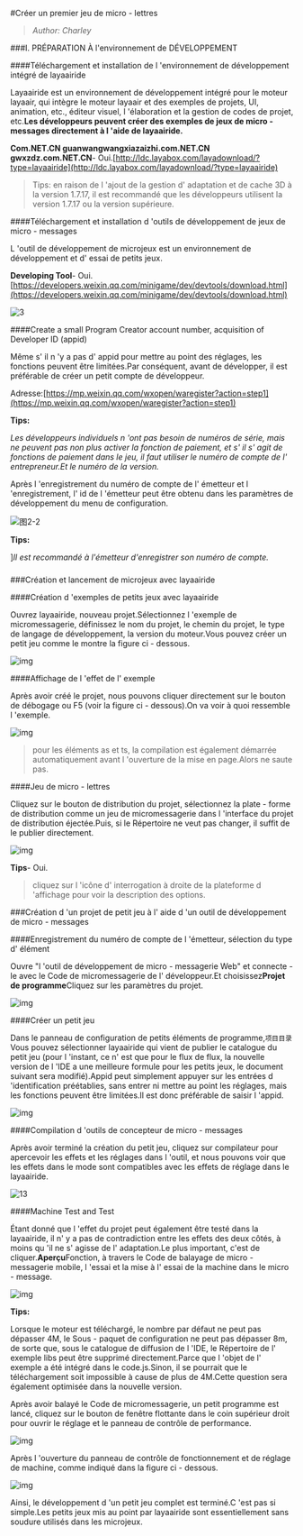 #Créer un premier jeu de micro - lettres


> *Author: Charley*

###I. PRÉPARATION À l'environnement de DÉVELOPPEMENT

####Téléchargement et installation de l 'environnement de développement intégré de layaairide

Layaairide est un environnement de développement intégré pour le moteur layaair, qui intègre le moteur layaair et des exemples de projets, UI, animation, etc., éditeur visuel, l 'élaboration et la gestion de codes de projet, etc.**Les développeurs peuvent créer des exemples de jeux de micro - messages directement à l 'aide de layaairide.**

**Com.NET.CN guanwangwangxiazaizhi.com.NET.CN gwxzdz.com.NET.CN**- Oui.[http://ldc.layabox.com/layadownload/?type=layaairide](http://ldc.layabox.com/layadownload/?type=layaairide)

> Tips: en raison de l 'ajout de la gestion d' adaptation et de cache 3D à la version 1.7.17, il est recommandé que les développeurs utilisent la version 1.7.17 ou la version supérieure.



####Téléchargement et installation d 'outils de développement de jeux de micro - messages

L 'outil de développement de microjeux est un environnement de développement et d' essai de petits jeux.

**Developing Tool**- Oui.
[https://developers.weixin.qq.com/minigame/dev/devtools/download.html](https://developers.weixin.qq.com/minigame/dev/devtools/download.html)

![3](img/3.png)  







####Create a small Program Creator account number, acquisition of Developer ID (appid)

Même s' il n 'y a pas d' appid pour mettre au point des réglages, les fonctions peuvent être limitées.Par conséquent, avant de développer, il est préférable de créer un petit compte de développeur.

Adresse:[https://mp.weixin.qq.com/wxopen/waregister?action=step1](https://mp.weixin.qq.com/wxopen/waregister?action=step1)

**Tips:**

*Les développeurs individuels n 'ont pas besoin de numéros de série, mais ne peuvent pas non plus activer la fonction de paiement, et s' il s' agit de fonctions de paiement dans le jeu, il faut utiliser le numéro de compte de l' entrepreneur.Et le numéro de la version.*

Après l 'enregistrement du numéro de compte de l' émetteur et l 'enregistrement, l' id de l 'émetteur peut être obtenu dans les paramètres de développement du menu de configuration.

![图2-2](img/2-2.png)

**Tips:**

]*Il est recommandé à l'émetteur d'enregistrer son numéro de compte.*

### 

###Création et lancement de microjeux avec layaairide

####Création d 'exemples de petits jeux avec layaairide

Ouvrez layaairide, nouveau projet.Sélectionnez l 'exemple de micromessagerie, définissez le nom du projet, le chemin du projet, le type de langage de développement, la version du moteur.Vous pouvez créer un petit jeu comme le montre la figure ci - dessous.

![img](img/5.png)



####Affichage de l 'effet de l' exemple

Après avoir créé le projet, nous pouvons cliquer directement sur le bouton de débogage ou F5 (voir la figure ci - dessous).On va voir à quoi ressemble l 'exemple.

![img](img/5.jpg)  


> pour les éléments as et ts, la compilation est également démarrée automatiquement avant l 'ouverture de la mise en page.Alors ne saute pas.

####Jeu de micro - lettres

Cliquez sur le bouton de distribution du projet, sélectionnez la plate - forme de distribution comme un jeu de micromessagerie dans l 'interface du projet de distribution éjectée.Puis, si le Répertoire ne veut pas changer, il suffit de le publier directement.

![img](img/7.png) 


**Tips**- Oui.

> cliquez sur l 'icône d' interrogation à droite de la plateforme d 'affichage pour voir la description des options.



###Création d 'un projet de petit jeu à l' aide d 'un outil de développement de micro - messages

####Enregistrement du numéro de compte de l 'émetteur, sélection du type d' élément

Ouvre "l 'outil de développement de micro - messagerie Web" et connecte - le avec le Code de micromessagerie de l' développeur.Et choisissez**Projet de programme**Cliquez sur les paramètres du projet.

![img](img/8.png) 



####Créer un petit jeu

Dans le panneau de configuration de petits éléments de programme,`项目目录`Vous pouvez sélectionner layaairide qui vient de publier le catalogue du petit jeu (pour l 'instant, ce n' est que pour le flux de flux, la nouvelle version de l 'IDE a une meilleure formule pour les petits jeux, le document suivant sera modifié).Appid peut simplement appuyer sur les entrées d 'identification préétablies, sans entrer ni mettre au point les réglages, mais les fonctions peuvent être limitées.Il est donc préférable de saisir l 'appid.

![img](img/8-1.png) 











####Compilation d 'outils de concepteur de micro - messages

Après avoir terminé la création du petit jeu, cliquez sur compilateur pour apercevoir les effets et les réglages dans l 'outil, et nous pouvons voir que les effets dans le mode sont compatibles avec les effets de réglage dans le layaairide.

![13](img/13.png) 







####Machine Test and Test

Étant donné que l 'effet du projet peut également être testé dans la layaairide, il n' y a pas de contradiction entre les effets des deux côtés, à moins qu 'il ne s' agisse de l' adaptation.Le plus important, c'est de cliquer.**Aperçu**Fonction, à travers le Code de balayage de micro - messagerie mobile, l 'essai et la mise à l' essai de la machine dans le micro - message.

![img](img/14.png) 


**Tips:**

Lorsque le moteur est téléchargé, le nombre par défaut ne peut pas dépasser 4M, le Sous - paquet de configuration ne peut pas dépasser 8m, de sorte que, sous le catalogue de diffusion de l 'IDE, le Répertoire de l' exemple libs peut être supprimé directement.Parce que l 'objet de l' exemple a été intégré dans le code.js.Sinon, il se pourrait que le téléchargement soit impossible à cause de plus de 4M.Cette question sera également optimisée dans la nouvelle version.







Après avoir balayé le Code de micromessagerie, un petit programme est lancé, cliquez sur le bouton de fenêtre flottante dans le coin supérieur droit pour ouvrir le réglage et le panneau de contrôle de performance.

![img](img/10.png)

Après l 'ouverture du panneau de contrôle de fonctionnement et de réglage de machine, comme indiqué dans la figure ci - dessous.

![img](img/11.png) 




Ainsi, le développement d 'un petit jeu complet est terminé.C 'est pas si simple.Les petits jeux mis au point par layaairide sont essentiellement sans soudure utilisés dans les microjeux.